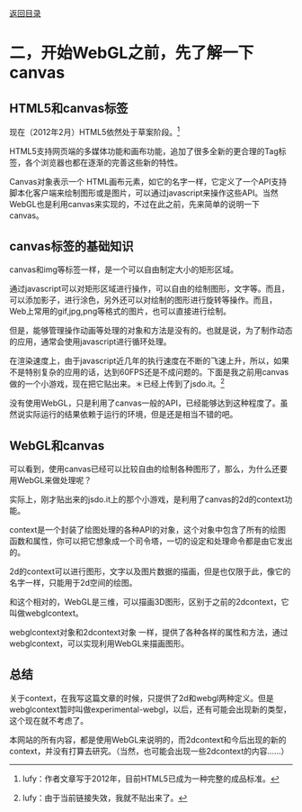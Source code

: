 [返回目录](https://github.com/lufylegend/webgl-notes/blob/main/README.md) 

# 二，开始WebGL之前，先了解一下canvas

## HTML5和canvas标签
现在（2012年2月）HTML5依然处于草案阶段。[^1] 

HTML5支持网页端的多媒体功能和画布功能，追加了很多全新的更合理的Tag标签，各个浏览器也都在逐渐的完善这些新的特性。 

Canvas对象表示一个 HTML画布元素，如它的名字一样，它定义了一个API支持脚本化客户端来绘制图形或是图片，可以通过javascript来操作这些API。当然WebGL也是利用canvas来实现的，不过在此之前，先来简单的说明一下canvas。

## canvas标签的基础知识
canvas和img等标签一样，是一个可以自由制定大小的矩形区域。

通过javascript可以对矩形区域进行操作，可以自由的绘制图形，文字等。而且，可以添加影子，进行涂色，另外还可以对绘制的图形进行旋转等操作。而且，Web上常用的gif,jpg,png等格式的图片，也可以直接进行绘制。

但是，能够管理操作动画等处理的对象和方法是没有的。也就是说，为了制作动态的应用，通常会使用javascript进行循环处理。

在渲染速度上，由于javascript近几年的执行速度在不断的飞速上升，所以，如果不是特别复杂的应用的话，达到60FPS还是不成问题的。下面是我之前用canvas做的一个小游戏，现在把它贴出来。＊已经上传到了jsdo.it。[^2]

没有使用WebGL，只是利用了canvas一般的API，已经能够达到这种程度了。虽然说实际运行的结果依赖于运行的环境，但是还是相当不错的吧。

## WebGL和canvas
可以看到，使用canvas已经可以比较自由的绘制各种图形了，那么，为什么还要用WebGL来做处理呢？

实际上，刚才贴出来的jsdo.it上的那个小游戏，是利用了canvas的2d的context功能。

context是一个封装了绘图处理的各种API的对象，这个对象中包含了所有的绘图函数和属性，你可以把它想象成一个司令塔，一切的设定和处理命令都是由它发出的。

2d的context可以进行图形，文字以及图片数据的描画，但是也仅限于此，像它的名字一样，只能用于2d空间的绘图。

和这个相对的，WebGL是三维，可以描画3D图形，区别于之前的2dcontext，它叫做webglcontext。

webglcontext对象和2dcontext对象 一样，提供了各种各样的属性和方法，通过webglcontext，可以实现利用WebGL来描画图形。

## 总结
关于context，在我写这篇文章的时候，只提供了2d和webgl两种定义。但是webglcontext暂时叫做experimental-webgl，以后，还有可能会出现新的类型，这个现在就不考虑了。

本网站的所有内容，都是使用WebGL来说明的，而2dcontext和今后出现的新的context，并没有打算去研究。（当然，也可能会出现一些2dcontext的内容......）


[^1]: lufy：作者文章写于2012年，目前HTML5已成为一种完整的成品标准。
[^2]: lufy：由于当前链接失效，我就不贴出来了。
